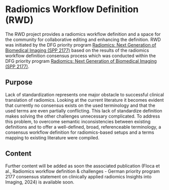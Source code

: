 # Radiomics Workflow Definition (RWD)

The RWD project provides a radiomics workflow definition and a space for the community for collaborative editing and enhancing the definition.
RWD was initiated by the DFG priority program [Radiomics: Next Generation of Biomedical Imaging (SPP 2177)](https://www.uniklinik-freiburg.de/radiomics.html) based on the results of the radiomics workflow definition consensus process which was conducted within the DFG priority program [Radiomics: Next Generation of Biomedical Imaging (SPP 2177)](https://www.uniklinik-freiburg.de/radiomics.html).

## Purpose
Lack of standardization represents one major obstacle to successful clinical translation
of radiomics. Looking at the current literature it becomes evident that currently no consensus exists on the used terminology and that the used terms are even partially conflicting. This lack of standardize definition makes solving the other challenges unnecessary complicated. To address this problem, to overcome semantic inconsistencies between existing definitions and to offer a well-defined, broad,
referenceable terminology, a consensus workflow definition for radiomics-based setups and a terms mapping to existing literature were compiled.


## Content
Further content will be added as soon the associated publication (Floca et al., Radiomics workflow definition & challenges - German priority program 2177 consensus statement on clinically applied radiomics Insights into Imaging, 2024) is available soon.
